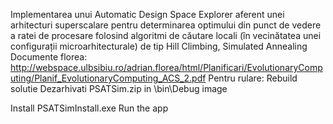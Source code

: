 Implementarea unui Automatic Design Space Explorer aferent unei arhitecturi superscalare pentru determinarea optimului din punct de vedere a ratei de procesare folosind algoritmi de căutare locali (în vecinătatea unei configurații microarhitecturale) de tip Hill Climbing, Simulated Annealing
Documente florea:
http://webspace.ulbsibiu.ro/adrian.florea/html/Planificari/EvolutionaryComputing/Planif_EvolutionaryComputing_ACS_2.pdf
Pentru rulare:
Rebuild solutie
Dezarhivati PSATSim.zip in \bin\Debug
image

Install PSATSimInstall.exe
Run the app
